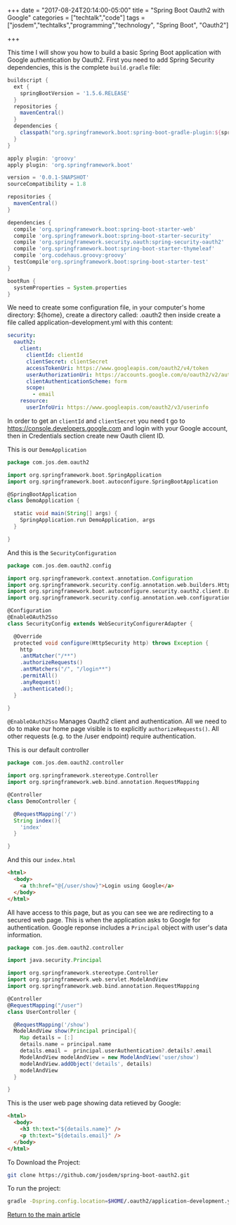 +++
date = "2017-08-24T20:14:00-05:00"
title = "Spring Boot Oauth2 with Google"
categories = ["techtalk","code"]
tags = ["josdem","techtalks","programming","technology", "Spring Boot", "Oauth2"]

+++

This time I will show you how to build a basic Spring Boot application with Google authentication by Oauth2. First you need to add Spring Security dependencies, this is the complete `build.gradle` file:

```groovy
buildscript {
  ext {
    springBootVersion = '1.5.6.RELEASE'
  }
  repositories {
    mavenCentral()
  }
  dependencies {
    classpath("org.springframework.boot:spring-boot-gradle-plugin:${springBootVersion}")
  }
}

apply plugin: 'groovy'
apply plugin: 'org.springframework.boot'

version = '0.0.1-SNAPSHOT'
sourceCompatibility = 1.8

repositories {
  mavenCentral()
}

dependencies {
  compile 'org.springframework.boot:spring-boot-starter-web'
  compile 'org.springframework.boot:spring-boot-starter-security'
  compile 'org.springframework.security.oauth:spring-security-oauth2'
  compile 'org.springframework.boot:spring-boot-starter-thymeleaf'
  compile 'org.codehaus.groovy:groovy'
  testCompile'org.springframework.boot:spring-boot-starter-test'
}

bootRun {
  systemProperties = System.properties
}
```

We need to create some configuration file, in your computer's home directory: ${home}, create a directory called: .oauth2 then inside create a file called application-development.yml with this content:

```yml
security:
  oauth2:
    client:
      clientId: clientId
      clientSecret: clientSecret
      accessTokenUri: https://www.googleapis.com/oauth2/v4/token
      userAuthorizationUri: https://accounts.google.com/o/oauth2/v2/auth
      clientAuthenticationScheme: form
      scope:
        - email
    resource:
      userInfoUri: https://www.googleapis.com/oauth2/v3/userinfo
```

In order to get an `clientId` and `clientSecret` you need t go to https://console.developers.google.com and login with your Google account, then in Credentials section create new Oauth client ID.

This is our `DemoApplication`

```groovy
package com.jos.dem.oauth2

import org.springframework.boot.SpringApplication
import org.springframework.boot.autoconfigure.SpringBootApplication

@SpringBootApplication
class DemoApplication {

  static void main(String[] args) {
    SpringApplication.run DemoApplication, args
  }

}
```

And this is the `SecurityConfiguration`

```groovy
package com.jos.dem.oauth2.config

import org.springframework.context.annotation.Configuration
import org.springframework.security.config.annotation.web.builders.HttpSecurity
import org.springframework.boot.autoconfigure.security.oauth2.client.EnableOAuth2Sso
import org.springframework.security.config.annotation.web.configuration.WebSecurityConfigurerAdapter

@Configuration
@EnableOAuth2Sso
class SecurityConfig extends WebSecurityConfigurerAdapter {

  @Override
  protected void configure(HttpSecurity http) throws Exception {
    http
    .antMatcher("/**")
    .authorizeRequests()
    .antMatchers("/", "/login**")
    .permitAll()
    .anyRequest()
    .authenticated();
  }

}
```

`@EnableOAuth2Sso` Manages Oauth2 client and authentication. All we need to do to make our home page visible is to explicitly `authorizeRequests()`. All other requests (e.g. to the /user endpoint) require authentication.

This is our default controller

```groovy
package com.jos.dem.oauth2.controller

import org.springframework.stereotype.Controller
import org.springframework.web.bind.annotation.RequestMapping

@Controller
class DemoController {

  @RequestMapping('/')
  String index(){
    'index'
  }

}
```

And this our `index.html`

```html
<html>
  <body>
    <a th:href="@{/user/show}">Login using Google</a>
  </body>
</html>
```

All have access to this page, but as you can see we are redirecting to a secured web page. This is when the application asks to Google for authentication. Google reponse includes a `Principal` object with user's data information.

```groovy
package com.jos.dem.oauth2.controller

import java.security.Principal

import org.springframework.stereotype.Controller
import org.springframework.web.servlet.ModelAndView
import org.springframework.web.bind.annotation.RequestMapping

@Controller
@RequestMapping("/user")
class UserController {

  @RequestMapping('/show')
  ModelAndView show(Principal principal){
    Map details = [:]
    details.name = principal.name
    details.email =  principal.userAuthentication?.details?.email
    ModelAndView modelAndView = new ModelAndView('user/show')
    modelAndView.addObject('details', details)
    modelAndView
  }

}
```

This is the user web page showing data retieved by Google:

```html
<html>
  <body>
    <h3 th:text="${details.name}" />
    <p th:text="${details.email}" />
  </body>
</html>
```

To Download the Project:

```bash
git clone https://github.com/josdem/spring-boot-oauth2.git
```

To run the project:

```bash
gradle -Dspring.config.location=$HOME/.oauth2/application-development.yml bootRun
```

[Return to the main article](/techtalk/spring)

